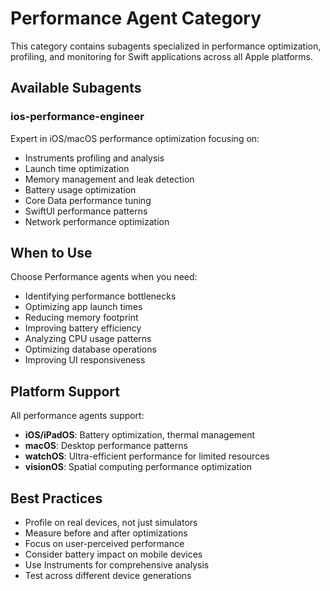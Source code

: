 # Performance Agent Category

This category contains subagents specialized in performance optimization, profiling, and monitoring for Swift applications across all Apple platforms.

## Available Subagents

### ios-performance-engineer
Expert in iOS/macOS performance optimization focusing on:
- Instruments profiling and analysis
- Launch time optimization
- Memory management and leak detection
- Battery usage optimization
- Core Data performance tuning
- SwiftUI performance patterns
- Network performance optimization

## When to Use

Choose Performance agents when you need:
- Identifying performance bottlenecks
- Optimizing app launch times
- Reducing memory footprint
- Improving battery efficiency
- Analyzing CPU usage patterns
- Optimizing database operations
- Improving UI responsiveness

## Platform Support

All performance agents support:
- **iOS/iPadOS**: Battery optimization, thermal management
- **macOS**: Desktop performance patterns
- **watchOS**: Ultra-efficient performance for limited resources
- **visionOS**: Spatial computing performance optimization

## Best Practices

- Profile on real devices, not just simulators
- Measure before and after optimizations
- Focus on user-perceived performance
- Consider battery impact on mobile devices
- Use Instruments for comprehensive analysis
- Test across different device generations